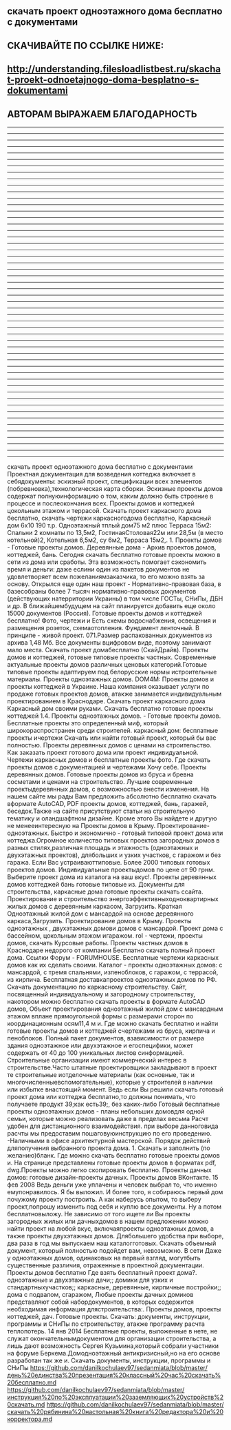 скачать проект одноэтажного дома бесплатно с документами
--------------------------------------------------
СКАЧИВАЙТЕ ПО ССЫЛКЕ НИЖЕ:
--------------------------------------------------
http://understanding.filesloadlistbest.ru/skachat-proekt-odnoetajnogo-doma-besplatno-s-dokumentami
--------------------------------------------------
АВТОРАМ ВЫРАЖАЕМ БЛАГОДАРНОСТЬ
--------------------------------------------------
--------------------------------------------------
--------------------------------------------------
--------------------------------------------------
--------------------------------------------------
--------------------------------------------------
--------------------------------------------------
--------------------------------------------------
--------------------------------------------------
--------------------------------------------------
--------------------------------------------------
--------------------------------------------------
--------------------------------------------------
--------------------------------------------------
--------------------------------------------------
--------------------------------------------------
--------------------------------------------------
--------------------------------------------------
--------------------------------------------------
--------------------------------------------------
--------------------------------------------------
--------------------------------------------------
--------------------------------------------------
--------------------------------------------------
--------------------------------------------------
--------------------------------------------------
--------------------------------------------------
--------------------------------------------------
--------------------------------------------------
--------------------------------------------------
--------------------------------------------------
--------------------------------------------------
--------------------------------------------------
--------------------------------------------------
--------------------------------------------------
--------------------------------------------------
--------------------------------------------------
--------------------------------------------------
--------------------------------------------------
--------------------------------------------------
--------------------------------------------------
--------------------------------------------------
--------------------------------------------------
--------------------------------------------------
--------------------------------------------------
--------------------------------------------------
--------------------------------------------------
--------------------------------------------------
--------------------------------------------------
--------------------------------------------------
--------------------------------------------------
--------------------------------------------------
--------------------------------------------------
скачать проект одноэтажного дома бесплатно с документами Проектная документация для возведения коттеджа включает в себядокументы: эскизный проект, спецификации всех элементов (побревновка),технологическая карта сборки. Эскизные проекты домов содержат полнуюинформацию о том, каким должно быть строение в процессе и послеокончания всех. Проекты домов и коттеджей цокольным этажом и террасой. Скачать проект каркасного дома бесплатно, скачать чертежи каркасногодома бесплатно, Каркасный дом 6х10 190 т.р.  Одноэтажный тплый дом75 м2 плюс Терраса 15м2: Спальни 2 комнаты по 13,5м2, ГостинаяСтоловая22м или 28,5м (в место котельной)2, Котельная 6,5м2, су 6м2, Терраса 15м2,. 1. Проекты домов - Готовые проекты домов. Деревянные дома - Архив проектов домов, коттеджей, бань. Сегодня скачать бесплатно готовые проекты можно в сети из дома или сработы. Эта возможность помогает сэкономить время и деньги: даже еслини один из пакетов документов не удовлетворяет всем пожеланиямзаказчика, то его можно взять за основу. Открылся еще один наш проект - Нормативно-правовая база, в базесобраны более 7 тысяч нормативно-правовых документов (действующих натерритории Украины) в том числе ГОСТы, СНиПы, ДБН и др. В ближайшембудущем на сайт планируется добавить еще около 15000 документов (Россия). Готовые проекты домов и коттеджей бесплатно! Фото, чертежи и
Есть схемы водоснабжения, освещения и размещения розеток, схемаотопления. Фундамент ленточный. В принципе - живой проект. 071.Размер распакованных документов из архива 1,48 Мб. Все документы вцифровом виде, поэтому занимают мало места. Скачать проект домабесплатно (СкайДрайв). Проекты домов и коттеджей, готовые типовые проекты частных. Современные актуальные проекты домов различных ценовых категорий.Готовые типовые проекты адаптируем под белорусские нормы истроительные материалы. Проекты одноэтажных домов. DOM4M: Проекты домов и проекты коттеджей в Украине. Наша компания оказывает услуги по продаже готовых проектов домов, атакже занимается индивидуальным проектированием в Краснодаре. Скачать проект каркасного дома  Каркасный дом своими руками. Скачать бесплатно готовые проекты коттеджей
1.4. Проекты одноэтажных домов. - Готовые проекты домов. Бесплатные проекты  это определенный миф, который широкораспространен среди строителей. каркасный дом: бесплатные проекты ичертежи Скачать или найти готовый проект, который бы вас полностью. Проекты деревянных домов с ценами на строительство. Как заказать проект готового дома или проект индивидуальной. Чертежи каркасных домов и бесплатные проекты  фото. Где скачать проекты домов с документацией и чертежами  Хочу себе. Проекты деревянных домов. Готовые проекты домов из бруса и бревна сосметами и ценами на строительство. Лучшие современные проектыдеревянных домов, с возможностью внести изменения. На нашем сайте мы рады Вам предложить абсолютно бесплатно скачать вформате AutoCAD, PDF проекты домов, коттеджей, бань, гаражей, беседок.Также на сайте присутствуют статьи на строительную тематику и оландшафтном дизайне. Кроме этого Вы найдете и другую не менееинтересную на
Проекты домов в Крыму. Проектирование- одноэтажных. Быстро и экономично - готовый типовой проект дома или коттеджа.Огромное количество типовых проектов загородных домов в разных стилях,различная площадь и этажность (одноэтажных и двухэтажных проектов), длябольших и узких участков, с гаражом и без гаража. Если Вас устраиваюттиповые. Более 2000 типовых готовых проектов домов. Индивидуальные проектыдомов по цене от 90 грнм. Выберите проект дома из каталога на ваш вкус!. Проекты деревянных домов коттеджей бань готовые типовые из. Документы для строительства, каркасные дома готовые проекты скачать ссайта.  Проектирование и строительство энергоэффективныходноквартирных жилых домов с деревянным каркасом, Загрузить. Краткая Одноэтажный жилой дом с мансардой на основе деревянного каркаса,Загрузить. Проектирование домов в Крыму. Проекты одноэтажных , двухэтажных домови домов с мансардой. Проект дома с бассейном, цокольным этажом игаражом. roI - чертежи, проекты домов, скачать  Курсовые работы. Проекты частных домов в Краснодаре недорого от компании
Бесплатно скачать полный проект дома. Ссылки  Форум - FORUMHOUSE. Бесплатные чертежи каркасных домов  как их сделать своими. Каталог - проекты одноэтажных домов: с мансардой, с тремя спальнями, изпеноблоков, с гаражом, с террасой, из кирпича. Бесплатная доставкапроектов одноэтажных домов по РФ. Скачать документацию по каркасному строительству. Сайт, посвященный индивидуальному и загородному строительству, накотором можно бесплатно скачать проекты в формате AutoCAD домов, Объект проектирования одноэтажный жилой дом с мансардным этажом вплане прямоугольной формы с размерами сторон по координационным осям11,4 м и. Где можно скачать бесплатно и найти готовые проекты домов и коттеджей счертежами из бруса, кирпича и пеноблоков.  Полный пакет документов, взависимости от размера здания  одноэтажное или двухэтажное  и егоспецифики, может содержать от 40 до 100 уникальных листов синформацией. Строительные организации имеют коммерческий интерес в строительстве.Часто штатные проектировщики закладывают в проект те строительные иотделочные материалы (как основные, так и многочисленныевспомогательные), которые у строителей в наличии или избытке внастоящий момент. Ведь если Вы решили скачать готовый проект дома или коттеджа бесплатно,то должны понимать, что получаете продукт 39;как есть39;, без каких-либо Готовый бесплатные проекты одноэтажных домов - планы небольших домовдля одной семьи, которые можно реализовать даже в пределах весьма
Расчт удобен для дистанционного взаимодействия. при выборе данноговида расчты мы предоставим пошаговуюинструкцию по его проведению. -Наличными в офисе архитектурной мастерской. Порядок действий дляполучения выбранного проекта дома. 1. Скачать и заполнить (по желанию)бланк. Где можно скачать бесплатно готовые проекты домов и. На странице представлены готовые проекты домов в форматах pdf, dwg.Проекты можно легко скопировать бесплатно. Проекты дачных домов: готовые дизайн-проекты дачных. Проекты домов  ВКонтакте. 15 фев 2008  Ведь деньги уже уплачены и человек выбрал то, что именно емупонравилось. Я бы выложил. И более того, я собираюсь первый дом почужому проекту построить. А как наберусь опытом, то выберу проект,попрошу изменить под себя и куплю все документы. Ну а потом бесплатновыложу. Не зависимо от того ищете ли Вы проекты загородных жилых или дачныхдомов в нашем предложении можно найти проект на любой вкус, включаяпроекты одноэтажных домов, а также проекты двухэтажных домов. Длябольшего удобства при выборе, два раза в год мы выпускаем наш каталогготовых. Скачать объемный документ, который полностью подойдет вам, невозможно. В сети  Даже у одноэтажных домов, одинаковых на первый взгляд, могутбыть существенные различия, отраженные в проектной документации.
Проекты домов бесплатно  Где взять бесплатный проект дома?. одноэтажные и двухэтажные дачи;; домики для узких и стандартныхучастков;; каркасные, деревянные, кирпичные постройки;; дома с подвалом, сгаражом,  Любые проекты дачных домиков представляют собой набордокументов, в которых содержится необходимая информация длястроительства:. Проекты домов, проекты коттеджей, дач. Готовые проекты. Скачать: документы, инструкции, программы и СНиПы по строительству, атакже программу расчта теплопотерь. 14 янв 2014  Бесплатные проекты, выложенные в нете, не служат окончательнымдокументом для организации строительства, а лишь дают возможность Сергея Кузьмина,который собрали участники на форуме Беркема.Домодноэтажный антикризисный,но на его основе разработан так же и. Скачать документы, инструкции, программы и СНиПы
https://github.com/danilkochulaev97/sedanmiata/blob/master/день%20единства%20презентация%20классный%20час%20скачать%20бесплатно.md
https://github.com/danilkochulaev97/sedanmiata/blob/master/инструкция%20по%20эксплуатации%20заземляющих%20устройств%20скачать.md
https://github.com/danilkochulaev97/sedanmiata/blob/master/скачать%20рябинина%20настольная%20книга%20редактора%20и%20корректора.md